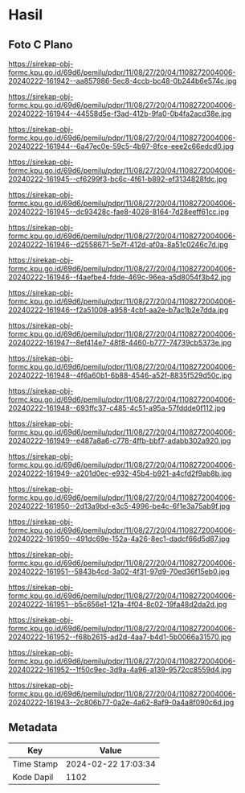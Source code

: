 # Hasil

## Foto C Plano

https://sirekap-obj-formc.kpu.go.id/69d6/pemilu/pdpr/11/08/27/20/04/1108272004006-20240222-161942--aa857986-5ec8-4ccb-bc48-0b244b6e574c.jpg

https://sirekap-obj-formc.kpu.go.id/69d6/pemilu/pdpr/11/08/27/20/04/1108272004006-20240222-161944--44558d5e-f3ad-412b-9fa0-0b4fa2acd38e.jpg

https://sirekap-obj-formc.kpu.go.id/69d6/pemilu/pdpr/11/08/27/20/04/1108272004006-20240222-161944--6a47ec0e-59c5-4b97-8fce-eee2c66edcd0.jpg

https://sirekap-obj-formc.kpu.go.id/69d6/pemilu/pdpr/11/08/27/20/04/1108272004006-20240222-161945--cf6299f3-bc6c-4f61-b892-ef3134828fdc.jpg

https://sirekap-obj-formc.kpu.go.id/69d6/pemilu/pdpr/11/08/27/20/04/1108272004006-20240222-161945--dc93428c-fae8-4028-8164-7d28eeff61cc.jpg

https://sirekap-obj-formc.kpu.go.id/69d6/pemilu/pdpr/11/08/27/20/04/1108272004006-20240222-161946--d2558671-5e7f-412d-af0a-8a51c0246c7d.jpg

https://sirekap-obj-formc.kpu.go.id/69d6/pemilu/pdpr/11/08/27/20/04/1108272004006-20240222-161946--f4aefbe4-fdde-469c-96ea-a5d8054f3b42.jpg

https://sirekap-obj-formc.kpu.go.id/69d6/pemilu/pdpr/11/08/27/20/04/1108272004006-20240222-161946--f2a51008-a958-4cbf-aa2e-b7ac1b2e7dda.jpg

https://sirekap-obj-formc.kpu.go.id/69d6/pemilu/pdpr/11/08/27/20/04/1108272004006-20240222-161947--8ef414e7-48f8-4460-b777-74739cb5373e.jpg

https://sirekap-obj-formc.kpu.go.id/69d6/pemilu/pdpr/11/08/27/20/04/1108272004006-20240222-161948--4f6a60b1-6b88-4546-a52f-8835f529d50c.jpg

https://sirekap-obj-formc.kpu.go.id/69d6/pemilu/pdpr/11/08/27/20/04/1108272004006-20240222-161948--693ffc37-c485-4c51-a95a-57fddde0f112.jpg

https://sirekap-obj-formc.kpu.go.id/69d6/pemilu/pdpr/11/08/27/20/04/1108272004006-20240222-161949--e487a8a6-c778-4ffb-bbf7-adabb302a920.jpg

https://sirekap-obj-formc.kpu.go.id/69d6/pemilu/pdpr/11/08/27/20/04/1108272004006-20240222-161949--a201d0ec-e932-45b4-b921-a4cfd2f9ab8b.jpg

https://sirekap-obj-formc.kpu.go.id/69d6/pemilu/pdpr/11/08/27/20/04/1108272004006-20240222-161950--2d13a9bd-e3c5-4996-be4c-6f1e3a75ab9f.jpg

https://sirekap-obj-formc.kpu.go.id/69d6/pemilu/pdpr/11/08/27/20/04/1108272004006-20240222-161950--491dc69e-152a-4a26-8ec1-dadcf66d5d87.jpg

https://sirekap-obj-formc.kpu.go.id/69d6/pemilu/pdpr/11/08/27/20/04/1108272004006-20240222-161951--5843b4cd-3a02-4f31-97d9-70ed36f15eb0.jpg

https://sirekap-obj-formc.kpu.go.id/69d6/pemilu/pdpr/11/08/27/20/04/1108272004006-20240222-161951--b5c656e1-121a-4f04-8c02-19fa48d2da2d.jpg

https://sirekap-obj-formc.kpu.go.id/69d6/pemilu/pdpr/11/08/27/20/04/1108272004006-20240222-161952--f68b2615-ad2d-4aa7-b4d1-5b0066a31570.jpg

https://sirekap-obj-formc.kpu.go.id/69d6/pemilu/pdpr/11/08/27/20/04/1108272004006-20240222-161952--1f50c9ec-3d9a-4a96-a139-9572cc8559d4.jpg

https://sirekap-obj-formc.kpu.go.id/69d6/pemilu/pdpr/11/08/27/20/04/1108272004006-20240222-161943--2c806b77-0a2e-4a62-8af9-0a4a8f090c6d.jpg


## Metadata

| Key        | Value               |
| ---------- | ------------------- |
| Time Stamp | 2024-02-22 17:03:34 |
| Kode Dapil | 1102                |



